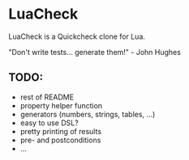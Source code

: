 
# LuaCheck

LuaCheck is a Quickcheck clone for Lua.

"Don't write tests... generate them!" - John Hughes

## TODO:
- rest of README
- property helper function
- generators (numbers, strings, tables, ...)
- easy to use DSL?
- pretty printing of results
- pre- and postconditions
- ...

